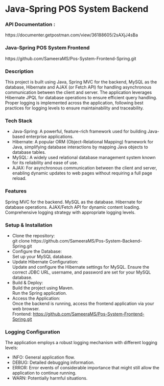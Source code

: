 <h1>Java-Spring POS System Backend</h1>

<h3>API Documentation :</h3>
https://documenter.getpostman.com/view/36188605/2sAXjJ4sBa

<h3>Java-Spring POS System Frontend</h3>
https://github.com/SameeraMS/Pos-System-Frontend-Spring.git

<h3>Description</h3>

This project is built using Java, Spring MVC for the backend, 
MySQL as the database, Hibernate and AJAX (or Fetch API) 
for handling asynchronous communication between the client
and server. The application leverages Hibernate JPQL for
database operations to ensure efficient query handling.
Proper logging is implemented across the application,
following best practices for logging levels to ensure 
maintainability and traceability.

<h3>Tech Stack</h3>

<ul>
  <li>Java-Spring: A powerful, feature-rich framework used for building Java-based enterprise applications.</li>
  <li>Hibernate: A popular ORM (Object-Relational Mapping) framework for Java, simplifying database interactions by mapping Java objects to database tables.</li>
  <li>MySQL: A widely used relational database management system known for its reliability and ease of use.</li>
  <li>AJAX: For asynchronous communication between the client and server, enabling dynamic updates to web pages without requiring a full page reload.</li>
</ul>


<h3>Features</h3>

Spring MVC for the backend.
MySQL as the database.
Hibernate for database operations.
AJAX/Fetch API for dynamic content loading.
Comprehensive logging strategy with appropriate logging levels.

<h3>Setup & Installation</h3>

<ul>
  <li>Clone the repository:
    <br>git clone https://github.com/SameeraMS/Pos-System-Backend-Spring.git
  </li>

  <li>Configure the Database:
    <br>Set up your MySQL database.
  </li>

  <li>Update Hibernate Configuration:
    <br>Update and configure the Hibernate settings for MySQL. Ensure the correct JDBC URL, username, and password are set for your MySQL database.
  </li>

  <li>Build & Deploy:
    <br>Build the project using Maven.
    <br>Run the Spring application.
  </li>

  <li>Access the Application:
    <br>Once the backend is running, access the frontend application via your web browser.
    <br>Frontend: <a href="https://github.com/SameeraMS/Pos-System-Frontend-Spring.git">https://github.com/SameeraMS/Pos-System-Frontend-Spring.git</a>
  </li>
</ul>


<h3>Logging Configuration</h3>

The application employs a robust logging mechanism with different logging levels:

<ul>
<li>INFO: General application flow.</li>
<li>DEBUG: Detailed debugging information.</li>
<li>ERROR: Error events of considerable importance that might still allow the application to continue running.</li>
<li>WARN: Potentially harmful situations.</li>
</ul>

